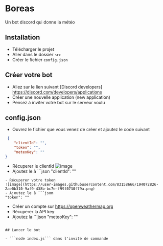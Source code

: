 # Boreas
 Un bot discord qui donne la météo
 
 ## Installation 
 - Télécharger le projet 
 - Aller dans le dossier ```src```
 - Créer le fichier ```config.json```

## Créer votre bot 

- Allez sur le lien suivant [Discord developers] https://discord.com/developers/applications
- Créer une nouvelle application (new application) 
- Pensez à inviter votre bot sur le serveur voulu

## config.json


- Ouvrez le fichier que vous venez de créer et ajoutez le code suivant
```json
 {
    "clientId": "",
    "token": "",
    "meteoKey": ""
}
```
- Récuperer le clientId 
![image](https://user-images.githubusercontent.com/83158666/194072353-ba2595eb-c23a-482a-b7ca-eb89b428a9e9.png)
- Ajoutez le à ```json
"clientId": ""
```
- Récuperer votre token 
![image](https://user-images.githubusercontent.com/83158666/194072826-2ae0b310-9af9-438b-bc7e-f99f0730f79a.png)
- Ajoutez le à ```json
"token": ""
```
- Créer un compte sur https://openweathermap.org
- Récuperer la API key
- Ajoutez la ```json
"meteoKey": ""
```

## Lancer le bot

- ```node index.js``` dans l'invité de commande
